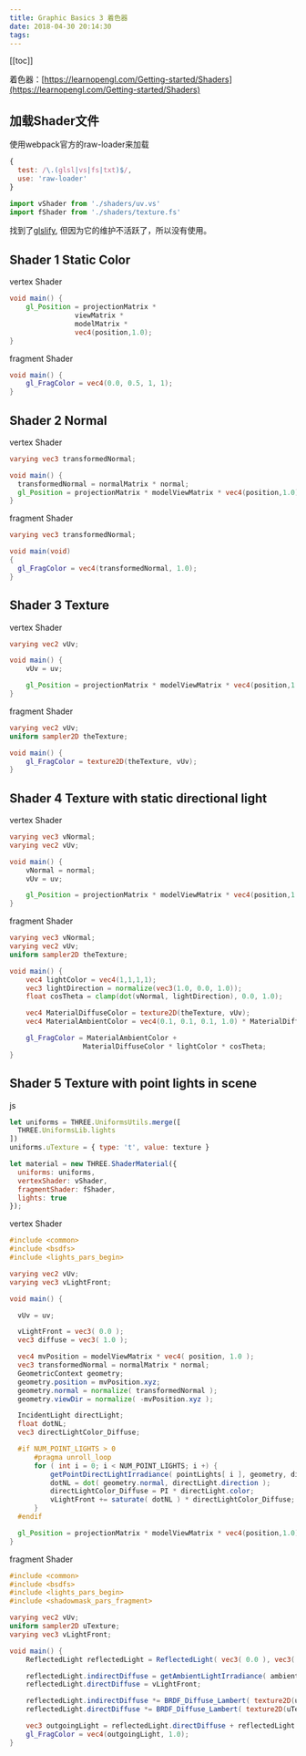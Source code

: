 ```yaml
---
title: Graphic Basics 3 着色器
date: 2018-04-30 20:14:30
tags:
---
```


[[toc]]

着色器：[https://learnopengl.com/Getting-started/Shaders](https://learnopengl.com/Getting-started/Shaders)

## 加载Shader文件

使用webpack官方的raw-loader来加载

``` js
{
  test: /\.(glsl|vs|fs|txt)$/,
  use: 'raw-loader'
}
```
``` js
import vShader from './shaders/uv.vs'
import fShader from './shaders/texture.fs'
```

找到了[glslify](http://stack.gl/packages/#stackgl/glslify), 但因为它的维护不活跃了，所以没有使用。

## Shader 1 Static Color
vertex Shader
``` glsl
void main() {
    gl_Position = projectionMatrix *
                viewMatrix *
                modelMatrix *
                vec4(position,1.0);
}
```
fragment Shader
``` glsl
void main() {
    gl_FragColor = vec4(0.0, 0.5, 1, 1);
}
```

## Shader 2 Normal
vertex Shader
``` glsl
varying vec3 transformedNormal;

void main() {
  transformedNormal = normalMatrix * normal;
  gl_Position = projectionMatrix * modelViewMatrix * vec4(position,1.0);
}
```
fragment Shader
``` glsl
varying vec3 transformedNormal;

void main(void)
{
  gl_FragColor = vec4(transformedNormal, 1.0);
}
```

## Shader 3 Texture
vertex Shader
``` glsl
varying vec2 vUv;

void main() {
    vUv = uv;

    gl_Position = projectionMatrix * modelViewMatrix * vec4(position,1.0);
}
```
fragment Shader
``` glsl
varying vec2 vUv;
uniform sampler2D theTexture;

void main() {
    gl_FragColor = texture2D(theTexture, vUv);
}
```


## Shader 4 Texture with static directional light
vertex Shader
``` glsl
varying vec3 vNormal;
varying vec2 vUv;

void main() {
    vNormal = normal;
    vUv = uv;

    gl_Position = projectionMatrix * modelViewMatrix * vec4(position,1.0);
}
```
fragment Shader
``` glsl
varying vec3 vNormal;
varying vec2 vUv;
uniform sampler2D theTexture;

void main() {
    vec4 lightColor = vec4(1,1,1,1);
    vec3 lightDirection = normalize(vec3(1.0, 0.0, 1.0));
    float cosTheta = clamp(dot(vNormal, lightDirection), 0.0, 1.0);

    vec4 MaterialDiffuseColor = texture2D(theTexture, vUv);
    vec4 MaterialAmbientColor = vec4(0.1, 0.1, 0.1, 1.0) * MaterialDiffuseColor;

    gl_FragColor = MaterialAmbientColor +
                  MaterialDiffuseColor * lightColor * cosTheta;
}
```

## Shader 5 Texture with point lights in scene

js
``` js
let uniforms = THREE.UniformsUtils.merge([
  THREE.UniformsLib.lights
])
uniforms.uTexture = { type: 't', value: texture }

let material = new THREE.ShaderMaterial({
  uniforms: uniforms,
  vertexShader: vShader,
  fragmentShader: fShader,
  lights: true
});
```

vertex Shader
``` glsl
#include <common>
#include <bsdfs>
#include <lights_pars_begin>

varying vec2 vUv;
varying vec3 vLightFront;

void main() {

  vUv = uv;

  vLightFront = vec3( 0.0 );
  vec3 diffuse = vec3( 1.0 );

  vec4 mvPosition = modelViewMatrix * vec4( position, 1.0 );
  vec3 transformedNormal = normalMatrix * normal;
  GeometricContext geometry;
  geometry.position = mvPosition.xyz;
  geometry.normal = normalize( transformedNormal );
  geometry.viewDir = normalize( -mvPosition.xyz );

  IncidentLight directLight;
  float dotNL;
  vec3 directLightColor_Diffuse;

  #if NUM_POINT_LIGHTS > 0
      #pragma unroll_loop
      for ( int i = 0; i < NUM_POINT_LIGHTS; i +) {
          getPointDirectLightIrradiance( pointLights[ i ], geometry, directLight );
          dotNL = dot( geometry.normal, directLight.direction );
          directLightColor_Diffuse = PI * directLight.color;
          vLightFront += saturate( dotNL ) * directLightColor_Diffuse;
      }
  #endif

  gl_Position = projectionMatrix * modelViewMatrix * vec4(position,1.0);
}
```
fragment Shader
``` glsl
#include <common>
#include <bsdfs>
#include <lights_pars_begin>
#include <shadowmask_pars_fragment>

varying vec2 vUv;
uniform sampler2D uTexture;
varying vec3 vLightFront;

void main() {
    ReflectedLight reflectedLight = ReflectedLight( vec3( 0.0 ), vec3( 0.0 ), vec3( 0.0 ), vec3( 0.0 ) );

    reflectedLight.indirectDiffuse = getAmbientLightIrradiance( ambientLightColor );
    reflectedLight.directDiffuse = vLightFront;

    reflectedLight.indirectDiffuse *= BRDF_Diffuse_Lambert( texture2D(uTexture, vUv).rgb );
    reflectedLight.directDiffuse *= BRDF_Diffuse_Lambert( texture2D(uTexture, vUv).rgb ) * getShadowMask();

    vec3 outgoingLight = reflectedLight.directDiffuse + reflectedLight.indirectDiffuse;
    gl_FragColor = vec4(outgoingLight, 1.0);
}
```
